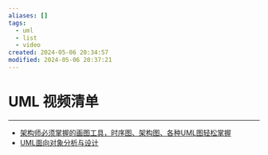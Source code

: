 ```yaml
---
aliases: []
tags:
  - uml
  - list
  - video
created: 2024-05-06 20:34:57
modified: 2024-05-06 20:37:21
---
```

# UML 视频清单

---

* [架构师必须掌握的画图工具，时序图、架构图、各种UML图轻松掌握](https://www.bilibili.com/video/BV16E421T7hc)
* [UML面向对象分析与设计](https://www.bilibili.com/video/BV1fq4y1q7KP)